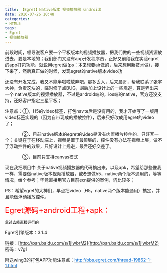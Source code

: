 ```yaml
---
title: 【Egret】Native版本 视频播放器（android）
date: 2016-07-26 10:48
categories:
- HTML5
tags:
- Egret
- 视频播放器
---
```

<div style="top: 0px">


前段时间，领导说客户要一个平板版本的视频播放器，把我们做的一些视频资源放进去，要是本地的；我们部门又没有app开发程序员，正好又前段我在实验egret的app打包功能，就说用egret做(ps：本来想要air做的，后来想用新技术做)，接下来了，然后真正做的时候，发现egret的native版本video功
<!--more-->
还没有开发完成，我又不能半啦啦放弃吧，那多丢人，后来晨哥，帮我联系了张宇大神，负责这块的，临时修了点BUG，最后加上设计上的一些规避，算是弄出来一个 native版本的视频播放器，不过是android端的，ios端的native，官方还没支持，还好客户指定三星平板；  


注意点：①，H5的video标签，打包navite后是没有用的，我才开始写了一版用video标签实现的（因为自带现成的播放控件），后来只好改成用egret的video了；  

              ②，目前native版本的egret的video是没有内置播放控件的，只好写一个；关键在于在移动端上，视频是置于最顶层的，控件没有办法在视频上层，做不了浮动控件的效果，只好设计上规避，最后还好交差了。  

              ③，目前只支持canvas模式  


现在我把项目中 关于native视频播放器的代码摘出来，以及apk，希望给那些像我一样，需要做native版本视频播放器，或者想做h5，native两个版本通用的，等等情况，给个参考；毕竟直接用官方目前edn提供的案例，坑比较多；  


PS：希望egret的大神们，早点把video（H5，native两个版本能通用）搞定，并且能做浮动播放控件。  


<span style="font-size: 24px"><span style="color: red">Egret源码+android工程+apk：</span></span>  

<span style="font-size: 12px"><span style="color: black">拿过去能直接运行的</span></span>

<span style="font-size: 12px">  

</span>

Egret引擎版本：3.1.4  

链接：[http://pan.baidu.com/s/1jIwbrM2](http://pan.baidu.com/s/1jIwbrM2) 密码：v7g1  


附送wing3的打包APP功能注意点：[<span style="color: #0066cc">http://bbs.egret.com/thread-19862-1-1.html</span>](http://bbs.egret.com/thread-19862-1-1.html)

</div>
